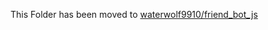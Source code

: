 This Folder has been moved to [waterwolf9910/friend_bot_js](https://github.com/waterwolf9910/friend_bot_js)
